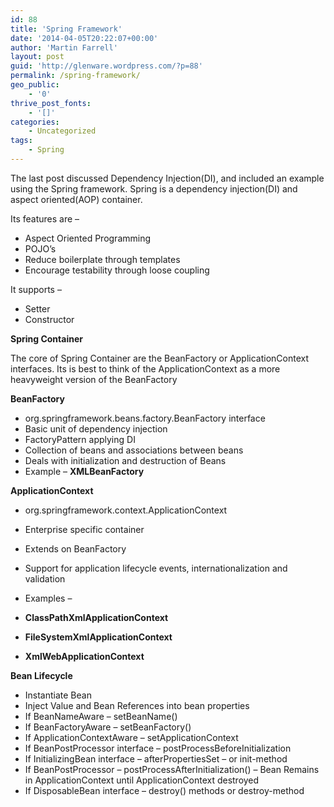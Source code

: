 ```yaml
---
id: 88
title: 'Spring Framework'
date: '2014-04-05T20:22:07+00:00'
author: 'Martin Farrell'
layout: post
guid: 'http://glenware.wordpress.com/?p=88'
permalink: /spring-framework/
geo_public:
    - '0'
thrive_post_fonts:
    - '[]'
categories:
    - Uncategorized
tags:
    - Spring
---
```


The last post discussed Dependency Injection(DI), and included an example using the Spring framework. Spring is a dependency injection(DI) and aspect oriented(AOP) container.

Its features are –

- Aspect Oriented Programming
- POJO’s
- Reduce boilerplate through templates
- Encourage testability through loose coupling

It supports –

- Setter
- Constructor

**Spring Container**

The core of Spring Container are the BeanFactory or ApplicationContext interfaces. Its is best to think of the ApplicationContext as a more heavyweight version of the BeanFactory

**BeanFactory**

- org.springframework.beans.factory.BeanFactory interface
- Basic unit of dependency injection
- FactoryPattern applying DI
- Collection of beans and associations between beans
- Deals with initialization and destruction of Beans
- Example – **XMLBeanFactory**

**ApplicationContext**

- org.springframework.context.ApplicationContext
- Enterprise specific container
- Extends on BeanFactory
- Support for application lifecycle events, internationalization and validation
- Examples –

- **ClassPathXmlApplicationContext**
- **FileSystemXmlApplicationContext**
- **XmlWebApplicationContext**

**Bean Lifecycle**

- Instantiate Bean
- Inject Value and Bean References into bean properties
- If BeanNameAware – setBeanName()
- If BeanFactoryAware – setBeanFactory()
- If ApplicationContextAware – setApplicationContext
- If BeanPostProcessor interface – postProcessBeforeInitialization
- If InitializingBean interface – afterPropertiesSet – or init-method
- If BeanPostProcessor – postProcessAfterInitialization() – Bean Remains in ApplicationContext until ApplicationContext destroyed
- If DisposableBean interface – destroy() methods or destroy-method